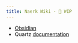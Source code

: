 ```yaml
---
title: Naerk Wiki - 🚧 WIP
---
```

- [Obsidian](https://obsidian.md/)
- Quartz [documentation](https://quartz.jzhao.xyz)
